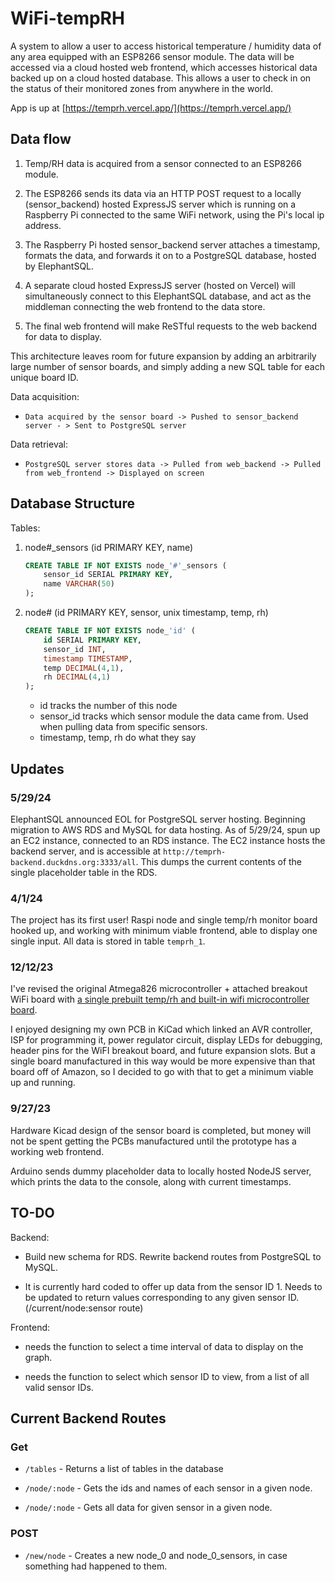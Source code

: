 # WiFi-tempRH
A system to allow a user to access historical temperature / humidity data of any area equipped with an ESP8266 sensor module. The data will be accessed via a cloud hosted web frontend, which accesses historical data backed up on a cloud hosted database. This allows a user to check in on the status of their monitored zones from anywhere in the world.

App is up at [https://temprh.vercel.app/](https://temprh.vercel.app/)

## Data flow
1. Temp/RH data is acquired from a sensor connected to an ESP8266 module.

2. The ESP8266 sends its data via an HTTP POST request to a locally (sensor_backend) hosted ExpressJS server which is running on a Raspberry Pi connected to the same WiFi network, using the Pi's local ip address.

3. The Raspberry Pi hosted sensor_backend server attaches a timestamp, formats the data, and forwards it on to a PostgreSQL database, hosted by ElephantSQL.  

4. A separate cloud hosted ExpressJS server (hosted on Vercel) will simultaneously connect to this ElephantSQL database, and act as the middleman connecting the web frontend to the data store.

5. The final web frontend will make ReSTful requests to the web backend for data to display.

This architecture leaves room for future expansion by adding an arbitrarily large number of sensor boards, and simply adding a new SQL table for each unique board ID.

Data acquisition:

- `Data acquired by the sensor board -> Pushed to sensor_backend server - > Sent to PostgreSQL server`

Data retrieval:

- `PostgreSQL server stores data -> Pulled from web_backend -> Pulled from web_frontend -> Displayed on screen`

## Database Structure

Tables:

1. node#_sensors (id PRIMARY KEY, name)

    ```sql
    CREATE TABLE IF NOT EXISTS node_'#'_sensors (
        sensor_id SERIAL PRIMARY KEY,
        name VARCHAR(50)
    );
    ```

1. node# (id PRIMARY KEY, sensor, unix timestamp, temp, rh)

    ```sql
    CREATE TABLE IF NOT EXISTS node_'id' (
        id SERIAL PRIMARY KEY,
        sensor_id INT,
        timestamp TIMESTAMP,
        temp DECIMAL(4,1),
        rh DECIMAL(4,1)
    );
    ```

    - id tracks the number of this node
    - sensor_id tracks which sensor module the data came from. Used when pulling data from specific sensors.
    - timestamp, temp, rh do what they say

## Updates

### 5/29/24
ElephantSQL announced EOL for PostgreSQL server hosting. Beginning migration to AWS RDS and MySQL for data hosting.
As of 5/29/24, spun up an EC2 instance, connected to an RDS instance. The EC2 instance hosts the backend server, and is accessible at `http://temprh-backend.duckdns.org:3333/all`. This dumps the current contents of the single placeholder table in the RDS.

### 4/1/24
The project has its first user! Raspi node and single temp/rh monitor board hooked up, and working with minimum viable frontend, able to display one single input. All data is stored in table `temprh_1`. 

### 12/12/23
I've revised the original Atmega826 microcontroller + attached breakout WiFi board with [a single prebuilt temp/rh and built-in wifi microcontroller board](https://www.amazon.com/dp/B0CCR7B5G5?psc=1&ref=ppx_yo2ov_dt_b_product_details).

I enjoyed designing my own PCB in KiCad which linked an AVR controller, ISP for programming it, power regulator circuit, display LEDs for debugging, header pins for the WiFI breakout board, and future expansion slots. But a single board manufactured in this way would be more expensive than that board off of Amazon, so I decided to go with that to get a minimum viable up and running.

### 9/27/23
Hardware Kicad design of the sensor board is completed, but money will not be spent getting the PCBs manufactured until the prototype has a working web frontend.

Arduino sends dummy placeholder data to locally hosted NodeJS server, which prints the data to the console, along with current timestamps.


## TO-DO

Backend:

- Build new schema for RDS. Rewrite backend routes from PostgreSQL to MySQL.

- It is currently hard coded to offer up data from the sensor ID 1. Needs to be updated to return values corresponding to any given sensor ID. (/current/node:sensor route)

Frontend:

- needs the function to select a time interval of data to display on the graph.

- needs the function to select which sensor ID to view, from a list of all valid sensor IDs.

## Current Backend Routes

### Get

- `/tables` - Returns a list of tables in the database

- `/node/:node` - Gets the ids and names of each sensor in a given node.

- `/node/:node` - Gets all data for given sensor in a given node.

### POST

- `/new/node` - Creates a new node_0 and node_0_sensors, in case something had happened to them.
